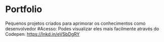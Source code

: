 # Portfolio
Pequenos projetos criados para aprimorar os conhecimentos como desenvolvedor
#Acesso:
Podes visualizar eles mais facilmente através do Codepen: https://lnkd.in/eVSbDgRY
